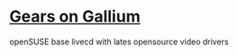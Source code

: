 [Gears on Gallium](http://www.gearsongallium.com)
==============

openSUSE base livecd with lates opensource video drivers
